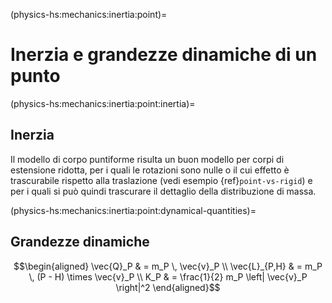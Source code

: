 <!--
```{article-info}
:author: basics
:date: "{sub-ref}`today`"
:read-time: "{sub-ref}`wordcount-minutes` min read"
```
-->


(physics-hs:mechanics:inertia:point)=
# Inerzia e grandezze dinamiche di un punto


(physics-hs:mechanics:inertia:point:inertia)=
## Inerzia

Il modello di corpo puntiforme risulta un buon modello per corpi di estensione ridotta, per i quali le rotazioni sono nulle o il cui effetto è trascurabile rispetto alla traslazione (vedi esempio {ref}`point-vs-rigid`) e per i quali si può quindi trascurare il dettaglio della distribuzione di massa.

(physics-hs:mechanics:inertia:point:dynamical-quantities)=
## Grandezze dinamiche
$$\begin{aligned}
  \vec{Q}_P     & = m_P \, \vec{v}_P \\
  \vec{L}_{P,H} & = m_P \, (P - H) \times \vec{v}_P \\
   K_P          & = \frac{1}{2} m_P \left| \vec{v}_P \right|^2
\end{aligned}$$
